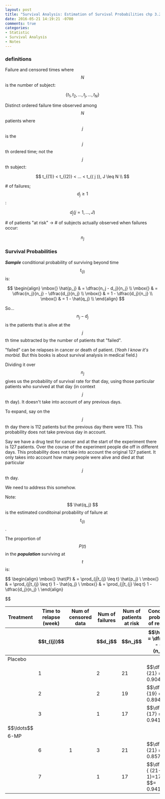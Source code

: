 ```yaml
---
layout: post
title: "Survival Analysis: Estimation of Survival Probabilities chp 3.2.1 & 3.2.2"
date: 2016-05-21 14:19:21 -0700
comments: true
categories: 
- Statistic
- Survival Analysis
- Notes
---
```


### definitions

Failure and censored times where $$ N $$  is the number of subject:

$$
 \{t_1,t_2,\ldots, t_j, \ldots,t_N  \} 
$$

Distinct ordered failure time observed among $$ N $$ patients where $$ j $$ is the $$j$$th ordered time; not the $$j$$th subject:

$$
 t_{(1)} < t_{(2)} < ... < t_{( j )},  J \leq N  \\
$$

\# of failures; $$d_j \geq 1$$:

$$ 
 d_j (j = 1, \ldots, J) 
$$ 

\# of patients "at risk" -> # of subjects actually observed when failures occur:

$$ 
 n_j 
$$ 

### Survival Probabilities 

<b><i>Sample</i></b> conditional probability of surviving beyond time $$t_{(j)}$$ is: 

$$ 
\begin{align}
 \mbox{} \hat{p_j} & = \dfrac{n_j - d_j}{n_j} \\ 
 \mbox{} & = \dfrac{n_j}{n_j} - \dfrac{d_j}{n_j} \\
 \mbox{} & = 1 - \dfrac{d_j}{n_j} \\
 \mbox{} & = 1 - \hat{q_j} \\
\end{align}
$$

So... $$ n_j - d_j $$ is the patients that is alive at the $$j$$th time subtracted by the number of patients that "failed". 

"failed" can be relapses in cancer or death of patient. (*Yeah I know it's morbid.* But this books is about survival analysis in medical field.)

Dividing it over $$ n_j $$ gives us the probability of survival rate for that day, using those particular patients who survived at that day (in context $$j$$th day). It doesn't take into account of any previous days.

To expand, say on the $$j$$th day there is 112 patients but the previous day there were 113. This probability does not take previous day in account. 

Say we have a drug test for cancer and at the start of the experiment there is 127 patients. Over the course of the experiment people die off in different days. This probability does not take into account the original 127 patient. It only takes into account how many people were alive and died at that particular $$j$$th day.

We need to address this somehow. 

Note: $$ \hat{q_j} $$ is the estimated conditoinal probability of failure at $$t_{(j)}$$. 

The proportion of $$P(t)$$ in the <b><i>population</i></b> surviving at $$t$$ is:

$$ 
\begin{align}
\mbox{} \hat{P} & = \prod_{j|t_{j} \leq t} \hat{p_j} \\
\mbox{} & = \prod_{j|t_{j} \leq t} 1 - \hat{q_j} \\
\mbox{} & = \prod_{j|t_{j} \leq t} 1 - \dfrac{d_j}{n_j} \\
\end{align}

$$



<table class="pure-table">
<thead>
<tr>
<th>Treatment</th>
<th>Time to relapse (week)</th>
<th>Num of censored data</th>
<th>Num of failures</th>
<th>Num of patients at risk</th>
<th>Conditional probability of remision</th>
<th>Cumulative probability of remission</th>
</tr>
<tr>
<th></th>
<th>$$t_{(j)}$$</th>
<th></th>
<th>$$d_j$$</th>
<th>$$n_j$$</th>
<th>$$\hat{p_j} = \dfrac{n_j - d_j}{n_j}$$</th>
<th>$$\hat{P} = \prod_{j|t_{j} \leq t} \hat{p_j}$$</th>
</tr>
</thead>
<tr>
<td>Placebo</td>
</tr>
<tr>
<td></td>
<td>1</td>
<td></td>
<td>2</td>
<td>21</td>
<td>$$\dfrac{19}{21} = 0.90476$$</td>
<td>$$0.90476$$</td>
</tr>
<tr>
<td></td>
<td>2</td>
<td></td>
<td>2</td>
<td>19</td>
<td>$$\dfrac{17}{19} = 0.89474$$</td>
<td>$$0.9048 \times 0.8947 = 0.8095$$</td>
</tr>
<tr>
<td></td>
<td>3</td>
<td></td>
<td>1</td>
<td>17</td>
<td>$$\dfrac{16}{17} = 0.94118$$</td>
<td>$$ 0.8095 \times 0.9412 = 0.7619$$</td>
</tr>
<tr>
<td>$$\ldots$$</td>
</tr>
<tr>
<td>6-MP</td>
</tr>
<tr>
<td></td>
<td>6</td>
<td>1</td>
<td>3</td>
<td>21</td>
<td>$$\dfrac{18}{21} = 0.85714$$</td>
<td>$$ 0.8571 $$</td>
</tr>
<tr>
<td></td>
<td>7</td>
<td></td>
<td>1</td>
<td>17</td>
<td>$$\dfrac{16}{ (21-3-1)=17} $$ $$= 0.94118$$</td>
<td>$$ 0.8571 \times 0.9412 = 0.8067 $$</td>
</tr>
</table>


